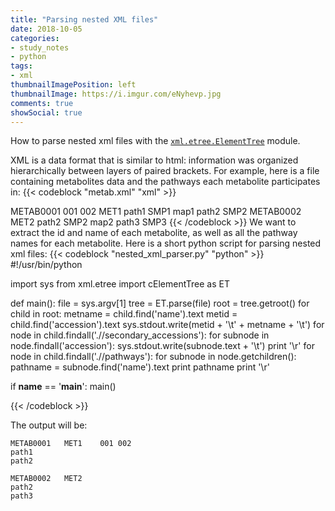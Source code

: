 ```yaml
---
title: "Parsing nested XML files"
date: 2018-10-05
categories:
- study_notes
- python
tags:
- xml
thumbnailImagePosition: left
thumbnailImage: https://i.imgur.com/eNyhevp.jpg
comments: true
showSocial: true
---
```


How to parse nested xml files with the [`xml.etree.ElementTree`](https://docs.python.org/3/library/xml.etree.elementtree.html) module.
<!--more-->

XML is a data format that is similar to html: information was organized hierarchically between layers of paired brackets. 
For example, here is a file containing metabolites data and the pathways each metabolite participates in:
{{< codeblock "metab.xml" "xml" >}}
<?xml version="1.0"?>
<data>
<metabolite id="1">
  <accession>METAB0001</accession>
  <secondary_accessions>
    <accession>001</accession>
    <accession>002</accession>
  </secondary_accessions>
  <name>MET1</name>
  <pathways>
    <pathway>
      <name>path1</name>
      <smpdb_id>SMP1</smpdb_id>
      <kegg_map_id>map1</kegg_map_id>
    </pathway>
    <pathway>
      <name>path2</name>
      <smpdb_id>SMP2</smpdb_id>
      <kegg_map_id/>
    </pathway>
  </pathways>
</metabolite>
<metabolite id="2">
  <accession>METAB0002</accession>
  <name>MET2</name>
  <pathways>
    <pathway>
      <name>path2</name>
      <smpdb_id>SMP2</smpdb_id>
      <kegg_map_id>map2</kegg_map_id>
    </pathway>
    <pathway>
      <name>path3</name>
      <smpdb_id>SMP3</smpdb_id>
      <kegg_map_id/>
    </pathway>
  </pathways>
</metabolite>
</data>
{{< /codeblock >}}
We want to extract the id and name of each metabolite, as well as all the pathway names for each metabolite. 
Here is a short python script for parsing nested xml files:
{{< codeblock "nested_xml_parser.py" "python" >}}
#!/usr/bin/python

import sys
from xml.etree import cElementTree as ET

def main():
  file = sys.argv[1]
  tree = ET.parse(file)
  root = tree.getroot()
  for child in root:
    metname = child.find('name').text
    metid = child.find('accession').text
    sys.stdout.write(metid + '\t' + metname + '\t')
    for node in child.findall('.//secondary_accessions'):
      for subnode in node.findall('accession'):
        sys.stdout.write(subnode.text + '\t')
    print '\r'
    for node in child.findall('.//pathways'):
      for subnode in node.getchildren():
        pathname = subnode.find('name').text
        print pathname
    print '\r'   
     
if __name__ == '__main__':
  main()

{{< /codeblock >}}

The output will be:
```
METAB0001	MET1	001	002	
path1
path2

METAB0002	MET2	
path2
path3

```